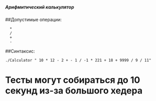 ##### Арифмитический калькулятор 

##Допустимые операции:
```
  *
  /
  +
  -
```
##Синтаксис:
```
./Calculator " 10 * 12 - 2 + - 1 / -1 * 221 + 18 + 9999 / 9 / 11"
```

# Тесты могут собираться до 10 секунд из-за большого хедера
